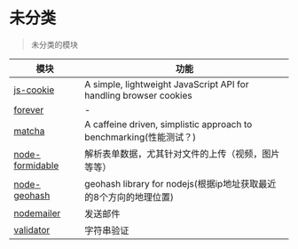 # 未分类

> 未分类的模块

模块                                                            | 功能
------------------------------------------------------------- | -----------------------------------------------------------------
[js-cookie](https://github.com/js-cookie/js-cookie)           | A simple, lightweight JavaScript API for handling browser cookies
[forever](https://github.com/foreverjs/forever)               | -
[matcha](https://github.com/logicalparadox/matcha)            | A caffeine driven, simplistic approach to benchmarking(性能测试？)
[node-formidable](https://github.com/felixge/node-formidable) | 解析表单数据，尤其针对文件的上传（视频，图片等等）
[node-geohash](https://github.com/sunng87/node-geohash)       | geohash library for nodejs(根据ip地址获取最近的8个方向的地理位置)
[nodemailer](https://github.com/nodemailer/nodemailer)        | 发送邮件
[validator](https://github.com/chriso/validator.js)           | 字符串验证

